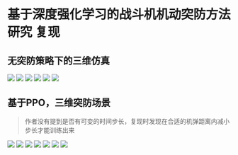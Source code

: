# 基于深度强化学习的战斗机机动突防方法研究 复现

## 无突防策略下的三维仿真

![](fig/无突防三维仿真/纵向轨迹图.png)
![](fig/无突防三维仿真/侧向轨迹图.png)
![](fig/无突防三维仿真/弹道倾角图.png)
![](fig/无突防三维仿真/弹道偏角图.png)
![](fig/无突防三维仿真/纵向加速度图.png)
![](fig/无突防三维仿真/侧向加速度图.png)

## 基于PPO，三维突防场景

> 作者没有提到是否有可变的时间步长，复现时发现在合适的机弹距离内减小步长才能训练出来



![](fig/PPO三维仿真/Training_Progress.png)
![](fig/PPO三维仿真/纵向轨迹图.png)
![](fig/PPO三维仿真/侧向轨迹图.png)
![](fig/PPO三维仿真/弹道倾角图.png)
![](fig/PPO三维仿真/弹道偏角图.png)
![](fig/PPO三维仿真/纵向加速度图.png)
![](fig/PPO三维仿真/侧向加速度图.png)